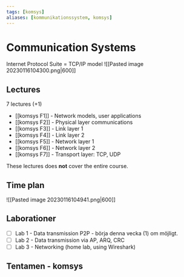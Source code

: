 ```yaml
---
tags: [komsys]
aliases: [kommunikationssystem, komsys]
---
```

# Communication Systems

Internet Protocol Suite = TCP/IP model
![[Pasted image 20230116104300.png|600]]

## Lectures
7 lectures (+1)
- [[komsys F1]] - Network models, user applications
- [[komsys F2]] - Physical layer communications
- [[komsys F3]] - Link layer 1
- [[komsys F4]] - Link layer 2
- [[komsys F5]] - Network layer 1
- [[komsys F6]] - Network layer 2
- [[komsys F7]] - Transport layer: TCP, UDP

These lectures does **not** cover the entire course. 

## Time plan
![[Pasted image 20230116104941.png|600]]

## Laborationer
- [ ] Lab 1 - Data transmission P2P - börja denna vecka (1) om möjligt.
- [ ] Lab 2 - Data transmission via AP, ARQ, CRC
- [ ] Lab 3 - Networking (home lab, using Wireshark)

## Tentamen - komsys